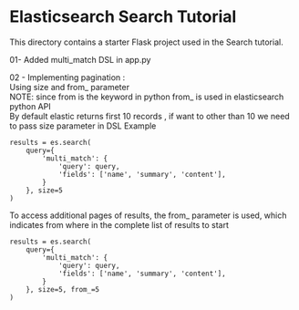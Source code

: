 # Elasticsearch Search Tutorial

This directory contains a starter Flask project used in the Search tutorial.

01- Added multi_match DSL in app.py

02 - Implementing pagination :  
        Using  size and from_ parameter    
        NOTE: since from is the keyword in python  from_ is used in elasticsearch python API  
        By default elastic returns first 10 records , if want to other than 10
        we need to pass size parameter in DSL
    Example 

```
results = es.search(
    query={
        'multi_match': {
            'query': query,
            'fields': ['name', 'summary', 'content'],
        }
    }, size=5
)
```

To access additional pages of results, the from_ parameter is used, which indicates 
from where in the complete list of results to start

```
results = es.search(
    query={
        'multi_match': {
            'query': query,
            'fields': ['name', 'summary', 'content'],
        }
    }, size=5, from_=5
)
```


    